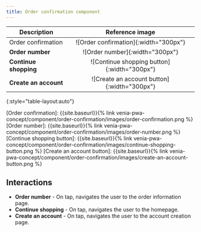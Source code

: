```yaml
---
title: Order confirmation component
---
```


| Description           |               Reference image               |
| --------------------- | :-----------------------------------------: |
| Order confirmation    |    ![Order confirmation]{:width="300px"}    |
| **Order number**      |       ![Order number]{:width="300px"}       |
| **Continue shopping** | ![Continue shopping button]{:width="300px"} |
| **Create an account** | ![Create an account button]{:width="300px"} |
{:style="table-layout:auto"}

[Order confirmation]: {{site.baseurl}}{% link venia-pwa-concept/component/order-confirmation/images/order-confirmation.png %}
[Order number]: {{site.baseurl}}{% link venia-pwa-concept/component/order-confirmation/images/order-number.png %}
[Continue shopping button]: {{site.baseurl}}{% link venia-pwa-concept/component/order-confirmation/images/continue-shopping-button.png %}
[Create an account button]: {{site.baseurl}}{% link venia-pwa-concept/component/order-confirmation/images/create-an-account-button.png %}

## Interactions

-   **Order number** - On tap, navigates the user to the order information page.
-   **Continue shopping** - On tap, navigates the user to the homepage.
-   **Create an account** - On tap, navigates the user to the account creation page.
